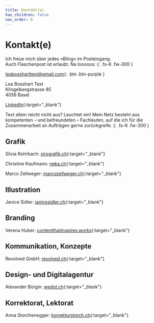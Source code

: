 ```yaml
---
title: Kontakt(e)
has_children: false
nav_order: 6
---
```


# Kontakt(e)

Ich freue mich über jedes «Bling» im Posteingang.<br>
Auch Flaschenpost ist erlaubt. Na looooos:
{: .fs-6 .fw-300 }

[leabossharttext@gmail.com](){: .btn .btn-purple }

[comment]: <> ( <a href="mailto:info@leabosshart.ch">info@leabosshart.ch</a> )

Lea Bosshart Text<br/>
Klingelbergstrasse 85<br/>
4056 Basel

[LinkedIn](https://www.linkedin.com/in/lea-bosshart-454a6842/){:target="_blank"}

Text allein reicht nicht aus? Leuchtet ein! Mein Netz besteht aus kompetenten – und befreundeten – Fachleuten, auf die ich für die Zusammenarbeit an Aufträgen gerne zurückgreife.
{: .fs-6 .fw-300 }

## Grafik

Silvia Rohrbach: [sirografik.ch](https://sirografik.ch){:target="_blank"}

Christine Kaufmann: [neka.ch](https://neka.ch){:target="_blank"}

Marco Zellweger: [marcozellweger.ch](https://marcozellweger.ch){:target="_blank"}

## Illustration

Janice Sidler: [janicesidler.ch](https://www.janicesidler.ch){:target="_blank"}

## Branding

Verena Huber: [contentthatinspires.works](https://www.contentthatinspires.works){:target="_blank"}

## Kommunikation, Konzepte

Revolved GmbH: [revolved.ch](https://www.revolved.ch){:target="_blank"}

## Design- und Digitalagentur

Alexander Bürgin: [wedot.ch](https://www.wedot.ch){:target="_blank"}

## Korrektorat, Lektorat

Anna Storchenegger: [korrekturstorch.ch](http://www.korrekturstorch.ch){:target="_blank"}

